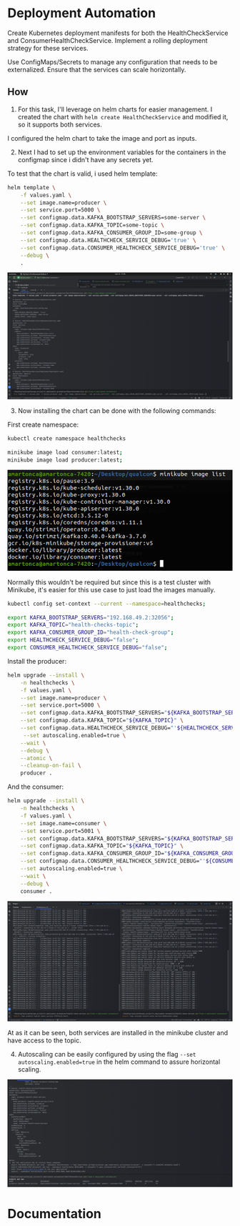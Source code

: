# Deployment Automation

Create Kubernetes deployment manifests for both the HealthCheckService and ConsumerHealthCheckService.
Implement a rolling deployment strategy for these services.

Use ConfigMaps/Secrets to manage any configuration that needs to be externalized. Ensure that the services can
scale horizontally.

## How

1. For this task, I'll leverage on helm charts for easier management. I created the chart
   with `helm create HealthCheckService` and modified it, so it supports both services.

I configured the helm chart to take the image and port as inputs.

2. Next I had to set up the environment variables for the containers in the configmap since i didn't have any secrets
   yet.

To test that the chart is valid, i used helm template:

```bash
helm template \
    -f values.yaml \
    --set image.name=producer \
    --set service.port=5000 \
    --set configmap.data.KAFKA_BOOTSTRAP_SERVERS=some-server \
    --set configmap.data.KAFKA_TOPIC=some-topic \
    --set configmap.data.KAFKA_CONSUMER_GROUP_ID=some-group \
    --set configmap.data.HEALTHCHECK_SERVICE_DEBUG='true' \
    --set configmap.data.CONSUMER_HEALTHCHECK_SERVICE_DEBUG='true' \
    --debug \
    .
```

![img.png](img.png)

3. Now installing the chart can be done with the following commands:

First create namespace:

```bash
kubectl create namespace healthchecks
```

```bash
minikube image load consumer:latest;
minikube image load producer:latest;
```

![img_1.png](img_1.png)

Normally this wouldn't be required but since this is a test cluster with Minikube, it's easier for this use case to just
load the images manually.

```bash
kubectl config set-context --current --namespace=healthchecks;
```

```bash
export KAFKA_BOOTSTRAP_SERVERS="192.168.49.2:32056";
export KAFKA_TOPIC="health-checks-topic";
export KAFKA_CONSUMER_GROUP_ID="health-check-group";
export HEALTHCHECK_SERVICE_DEBUG="false";
export CONSUMER_HEALTHCHECK_SERVICE_DEBUG="false";
```

Install the producer:

```bash
helm upgrade --install \
    -n healthchecks \
    -f values.yaml \
    --set image.name=producer \
    --set service.port=5000 \
    --set configmap.data.KAFKA_BOOTSTRAP_SERVERS="${KAFKA_BOOTSTRAP_SERVERS}"\
    --set configmap.data.KAFKA_TOPIC="${KAFKA_TOPIC}" \
    --set configmap.data.HEALTHCHECK_SERVICE_DEBUG="'${HEALTHCHECK_SERVICE_DEBUG}'" \
     --set autoscaling.enabled=true \
    --wait \
    --debug \
    --atomic \
    --cleanup-on-fail \
    producer .
```

And the consumer:

```bash
helm upgrade --install \
    -n healthchecks \
    -f values.yaml \
    --set image.name=consumer \
    --set service.port=5001 \
    --set configmap.data.KAFKA_BOOTSTRAP_SERVERS="${KAFKA_BOOTSTRAP_SERVERS}"\
    --set configmap.data.KAFKA_TOPIC="${KAFKA_TOPIC}" \
    --set configmap.data.KAFKA_CONSUMER_GROUP_ID="${KAFKA_CONSUMER_GROUP_ID}" \
    --set configmap.data.CONSUMER_HEALTHCHECK_SERVICE_DEBUG="'${CONSUMER_HEALTHCHECK_SERVICE_DEBUG}'" \
    --set autoscaling.enabled=true \
    --wait \
    --debug \
    consumer .
```

![img_2.png](img_2.png)

At as it can be seen, both services are installed in the minikube cluster and have access to the topic.

4. Autoscaling can be easily configured by using the flag `--set autoscaling.enabled=true` in the helm command to
   assure horizontal scaling.

![img_3.png](img_3.png)

# Documentation


